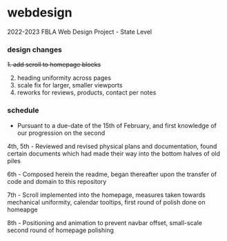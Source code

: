 # webdesign
2022-2023 FBLA Web Design Project - State Level

### design changes

~~1. add scroll to homepage blocks~~

2. heading uniformity across pages
3. scale fix for larger, smaller viewports
4. reworks for reviews, products, contact per notes

### schedule 

- Pursuant to a due-date of the 15th of February, and first knowledge of our progression on the second

4th, 5th - Reviewed and revised physical plans and documentation, found certain documents which had made their way into the bottom halves of old piles

6th - Composed herein the readme, began thereafter upon the transfer of code and domain to this repository

7th - Scroll implemented into the homepage, measures taken towards mechanical uniformity, calendar tooltips, first round of polish done on homeapge

8th - Positioning and animation to prevent navbar offset, small-scale second round of homepage polishing

